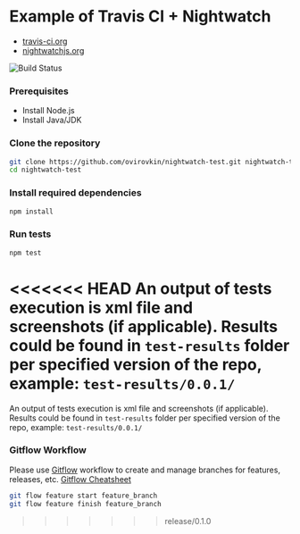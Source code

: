 # Example of Travis CI + Nightwatch

* [travis-ci.org](https://travis-ci.org/)
* [nightwatchjs.org](http://nightwatchjs.org/)

![Build Status](https://travis-ci.org/ovirovkin/nightwatch-test.svg)

### Prerequisites
* Install Node.js
* Install Java/JDK 

### Clone the repository

```sh
git clone https://github.com/ovirovkin/nightwatch-test.git nightwatch-test
cd nightwatch-test
```

### Install required dependencies

```sh
npm install
```

### Run tests

```sh
npm test
```

<<<<<<< HEAD
An output of tests execution is xml file and screenshots (if applicable). Results could be found in `test-results` folder per specified version of the repo, example: `test-results/0.0.1/`  
=======
An output of tests execution is xml file and screenshots (if applicable). Results could be found in `test-results` folder per specified version of the repo, example: `test-results/0.0.1/` 

### Gitflow Workflow

Please use [Gitflow](https://www.atlassian.com/git/tutorials/comparing-workflows/gitflow-workflow) workflow to create and manage branches for features, releases, etc. [Gitflow Cheatsheet](https://danielkummer.github.io/git-flow-cheatsheet/)

```sh
git flow feature start feature_branch
git flow feature finish feature_branch
```
>>>>>>> release/0.1.0
